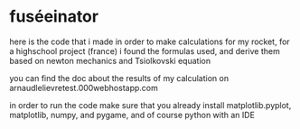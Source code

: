 # fuséeinator
here is the code that i made in order to make calculations for my rocket, for a highschool project (france)
i found the formulas used, and derive them based on newton mechanics and Tsiolkovski equation

you can find the doc about the results of my calculation on arnaudlelievretest.000webhostapp.com

in order to run the code make sure that you already install matplotlib.pyplot, matplotlib, numpy, and pygame, and of course python with an IDE
